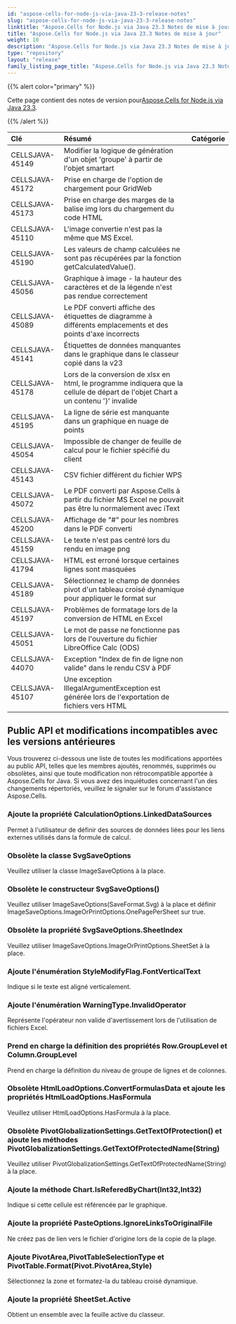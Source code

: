 ```yaml
---
id: "aspose-cells-for-node-js-via-java-23-3-release-notes"
slug: "aspose-cells-for-node-js-via-java-23-3-release-notes"
linktitle: "Aspose.Cells for Node.js via Java 23.3 Notes de mise à jour"
title: "Aspose.Cells for Node.js via Java 23.3 Notes de mise à jour"
weight: 10
description: "Aspose.Cells for Node.js via Java 23.3 Notes de mise à jour – the latest updates and fixes."
type: "repository"
layout: "release"
family_listing_page_title: "Aspose.Cells for Node.js via Java 23.3 Notes de mise à jour"
---
```

{{% alert color="primary" %}}

 Cette page contient des notes de version pour[Aspose.Cells for Node.js via Java 23.3](https://releases.aspose.com/cells/nodejs/new-releases/aspose.cells-for-node.js-via-java-23.3/).

{{% /alert %}}

|**Clé**|**Résumé**|**Catégorie**|
| :- | :- | :- |
|CELLSJAVA-45149|Modifier la logique de génération d'un objet 'groupe' à partir de l'objet smartart|
|CELLSJAVA-45172|Prise en charge de l'option de chargement pour GridWeb|
|CELLSJAVA-45173| Prise en charge des marges de la balise img lors du chargement du code HTML|
|CELLSJAVA-45110|L'image convertie n'est pas la même que MS Excel.|
|CELLSJAVA-45190|Les valeurs de champ calculées ne sont pas récupérées par la fonction getCalculatedValue().|
|CELLSJAVA-45056|Graphique à image - la hauteur des caractères et de la légende n'est pas rendue correctement|
|CELLSJAVA-45089|Le PDF converti affiche des étiquettes de diagramme à différents emplacements et des points d'axe incorrects|
|CELLSJAVA-45141| Étiquettes de données manquantes dans le graphique dans le classeur copié dans la v23|
|CELLSJAVA-45178|Lors de la conversion de xlsx en html, le programme indiquera que la cellule de départ de l'objet Chart a un contenu '}' invalide|
|CELLSJAVA-45195|La ligne de série est manquante dans un graphique en nuage de points|
|CELLSJAVA-45054|Impossible de changer de feuille de calcul pour le fichier spécifié du client|
|CELLSJAVA-45143|CSV fichier différent du fichier WPS|
|CELLSJAVA-45072|Le PDF converti par Aspose.Cells à partir du fichier MS Excel ne pouvait pas être lu normalement avec iText|
|CELLSJAVA-45200|Affichage de "#" pour les nombres dans le PDF converti|
|CELLSJAVA-45159|Le texte n'est pas centré lors du rendu en image png|
|CELLSJAVA-41794|HTML est erroné lorsque certaines lignes sont masquées|
|CELLSJAVA-45189|Sélectionnez le champ de données pivot d'un tableau croisé dynamique pour appliquer le format sur|
|CELLSJAVA-45197|Problèmes de formatage lors de la conversion de HTML en Excel|
|CELLSJAVA-45051| Le mot de passe ne fonctionne pas lors de l'ouverture du fichier LibreOffice Calc (ODS)|
|CELLSJAVA-44070|Exception "Index de fin de ligne non valide" dans le rendu CSV à PDF|
|CELLSJAVA-45107|Une exception IllegalArgumentException est générée lors de l'exportation de fichiers vers HTML|

##  **Public API et modifications incompatibles avec les versions antérieures**

Vous trouverez ci-dessous une liste de toutes les modifications apportées au public API, telles que les membres ajoutés, renommés, supprimés ou obsolètes, ainsi que toute modification non rétrocompatible apportée à Aspose.Cells for Java. Si vous avez des inquiétudes concernant l'un des changements répertoriés, veuillez le signaler sur le forum d'assistance Aspose.Cells.

###  **Ajoute la propriété CalculationOptions.LinkedDataSources**

Permet à l'utilisateur de définir des sources de données liées pour les liens externes utilisés dans la formule de calcul.

###  **Obsolète la classe SvgSaveOptions**

Veuillez utiliser la classe ImageSaveOptions à la place.

###  **Obsolète le constructeur SvgSaveOptions()**

Veuillez utiliser ImageSaveOptions(SaveFormat.Svg) à la place et définir ImageSaveOptions.ImageOrPrintOptions.OnePagePerSheet sur true.

###  **Obsolète la propriété SvgSaveOptions.SheetIndex**

Veuillez utiliser ImageSaveOptions.ImageOrPrintOptions.SheetSet à la place.

###  **Ajoute l'énumération StyleModifyFlag.FontVerticalText**

Indique si le texte est aligné verticalement.

###  **Ajoute l'énumération WarningType.InvalidOperator**

Représente l'opérateur non valide d'avertissement lors de l'utilisation de fichiers Excel.

###  **Prend en charge la définition des propriétés Row.GroupLevel et Column.GroupLevel**

Prend en charge la définition du niveau de groupe de lignes et de colonnes.

###  **Obsolète HtmlLoadOptions.ConvertFormulasData et ajoute les propriétés HtmlLoadOptions.HasFormula**

Veuillez utiliser HtmlLoadOptions.HasFormula à la place.

###  **Obsolète PivotGlobalizationSettings.GetTextOfProtection() et ajoute les méthodes PivotGlobalizationSettings.GetTextOfProtectedName(String)**

Veuillez utiliser PivotGlobalizationSettings.GetTextOfProtectedName(String) à la place.

###  **Ajoute la méthode Chart.IsReferedByChart(Int32,Int32)**

Indique si cette cellule est référencée par le graphique.

###  **Ajoute la propriété PasteOptions.IgnoreLinksToOriginalFile**

Ne créez pas de lien vers le fichier d'origine lors de la copie de la plage.

###  **Ajoute PivotArea,PivotTableSelectionType et PivotTable.Format(Pivot.PivotArea,Style)**

Sélectionnez la zone et formatez-la du tableau croisé dynamique.

###  **Ajoute la propriété SheetSet.Active**

Obtient un ensemble avec la feuille active du classeur.

